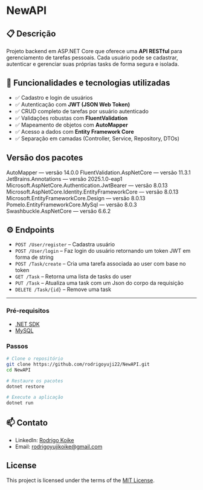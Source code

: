 # NewAPI
## 📋 Descrição
Projeto backend em ASP.NET Core que oferece uma **API RESTful** para gerenciamento de tarefas pessoais. Cada usuário pode se cadastrar, autenticar e gerenciar suas próprias tasks de forma segura e isolada.

## 🚀 Funcionalidades e tecnologias utilizadas

- ✅ Cadastro e login de usuários
- ✅ Autenticação com **JWT (JSON Web Token)**
- ✅ CRUD completo de tarefas por usuário autenticado
- ✅ Validações robustas com **FluentValidation**
- ✅ Mapeamento de objetos com **AutoMapper**
- ✅ Acesso a dados com **Entity Framework Core**
- ✅ Separação em camadas (Controller, Service, Repository, DTOs)

## Versão dos pacotes
AutoMapper — versão 14.0.0
FluentValidation.AspNetCore — versão 11.3.1
JetBrains.Annotations — versão 2025.1.0-eap1
Microsoft.AspNetCore.Authentication.JwtBearer — versão 8.0.13
Microsoft.AspNetCore.Identity.EntityFrameworkCore — versão 8.0.13
Microsoft.EntityFrameworkCore.Design — versão 8.0.13
Pomelo.EntityFrameworkCore.MySql — versão 8.0.3
Swashbuckle.AspNetCore — versão 6.6.2


## ⚙️ Endpoints

- `POST /User/register` – Cadastra usuário 
- `POST /User/login` – Faz login do usuário retornando um token JWT em forma de string
- `POST /Task/create` – Cria uma tarefa associada ao user com base no token 
- `GET /Task` – Retorna uma lista de tasks do user
- `PUT /Task` – Atualiza uma task com um Json do corpo da requisição
- `DELETE /Task/{id}` – Remove uma task 


---
### Pré-requisitos

- [.NET SDK](https://dotnet.microsoft.com/download)
- [MySQL](https://dev.mysql.com/downloads/installer/)

### Passos

```bash
# Clone o repositório
git clone https://github.com/rodrigoyuji22/NewAPI.git
cd NewAPI

# Restaure os pacotes
dotnet restore

# Execute a aplicação
dotnet run
```

## 📫 Contato

- LinkedIn: [Rodrigo Koike](https://www.linkedin.com/in/rodrigo-koike-83018a2b4/)
- Email: rodrigoyujikoike@gmail.com


## License

This project is licensed under the terms of the [MIT License](LICENSE).
